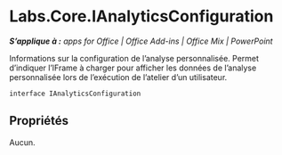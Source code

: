 
# Labs.Core.IAnalyticsConfiguration

 _**S’applique à :** apps for Office | Office Add-ins | Office Mix | PowerPoint_

Informations sur la configuration de l’analyse personnalisée. Permet d’indiquer l’IFrame à charger pour afficher les données de l’analyse personnalisée lors de l’exécution de l’atelier d’un utilisateur.

```
interface IAnalyticsConfiguration
```


## Propriétés

Aucun.

